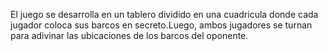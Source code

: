 El juego se desarrolla en un tablero dividido en una cuadricula donde cada jugador coloca sus barcos en secreto.Luego, ambos jugadores se turnan para adivinar las ubicaciones de los barcos del oponente.
